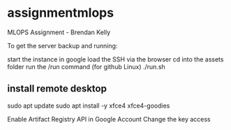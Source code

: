 # assignmentmlops
MLOPS Assignment - Brendan Kelly

To get the server backup and running:

start the instance in google
load the SSH via the browser
cd into the assets folder
run the /run command (for github Linux) ./run.sh


install remote desktop
-------------------------
sudo apt update
sudo apt install -y xfce4 xfce4-goodies

Enable Artifact Registry API in Google Account
Change the key access

